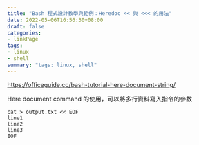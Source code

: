 ```yaml
---
title: "Bash 程式設計教學與範例：Heredoc << 與 <<< 的用法"
date: 2022-05-06T16:56:30+08:00
draft: false
categories:
- linkPage
tags:
- linux
- shell
summary: "tags: linux, shell"
---
```

https://officeguide.cc/bash-tutorial-here-document-string/

Here document command 的使用，可以將多行資料寫入指令的參數

```shell=
cat > output.txt << EOF
line1
line2
line3
EOF
```
